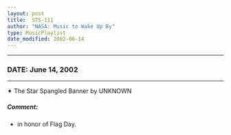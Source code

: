 ```yaml
---
layout: post
title:  STS-111
author: "NASA: Music to Wake Up By"
type: MusicPlaylist
date_modified: 2002-06-14
---
```


----
### DATE: June 14, 2002
----
✦ The Star Spangled Banner by UNKNOWN

##### Comment:
* in honor of Flag Day.
